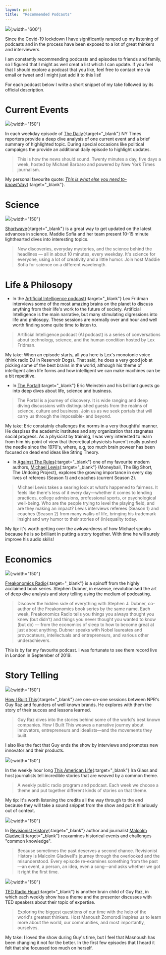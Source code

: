```yaml
---
layout: post
title:  "Recommended Podcasts"
---
```


![](https://upload.wikimedia.org/wikipedia/commons/5/5f/Girl_listening_to_radio.gif){:width="600"}


Since the Covid-19 lockdown I have significantly ramped up my listening of podcasts 
and in the process have been exposed to a lot of great thinkers and interviewers.  

I am constantly recommending podcasts and episodes to friends and family, so I figured that I might as well creat a list which I can update.  If you feel that I should explore a podcast that you like, feel free to contact me via email or tweet and I might just add it to this list!  

For each podcast below I write a short snippet of my take followed by its official description.  

# Current Events  


![](https://upload.wikimedia.org/wikipedia/en/b/b7/The_Daily_logo.jpg){:width="150"}

In each weekday episode of [The Daily](https://www.nytimes.com/column/the-daily){:target="_blank"} NY Times reporters provide a deep dive analysis of one current event and a brief summary of highlighted topic. During special occasions like political campaigns the provide an additional daily episode to highlight updates.  
> This is how the news should sound. Twenty minutes a day, five days a week, hosted by Michael Barbaro and powered by New York Times journalism.    

My personal favourite quote: [*This is what else you need to-knowt'day*](https://www.nytimes.com/2020/01/24/podcasts/daily-newsletter-host-whisperer.html){:target="_blank"}.  


# Science  


![](https://upload.wikimedia.org/wikipedia/commons/d/d7/National_Public_Radio_logo.svg){:width="150"}

[Shortwave](https://www.npr.org/podcasts/510351/short-wave){:target="_blank"} is a great way to get updated on the latest advances in science. Maddie Sofia and her team present 10-15 minute lighthearted dives into interesting topics. 
> New discoveries, everyday mysteries, and the science behind the headlines — all in about 10 minutes, every weekday. It's science for everyone, using a lot of creativity and a little humor. Join host Maddie Sofia for science on a different wavelength.  


# Life & Philosopy 
* In the [Artificial Intelligence podcast](https://lexfridman.com/ai/){:target="_blank"} Lex Fridman interviews some of the most amazing brains on the planet to discuss anything from their life's work to the future of society. Artificial Intelligence is the main narrative, but many stimulating digressions into life and philosopy. These sessions are normally over and hour and well worth finding some quite time to listen to.  
> Artificial Intelligence podcast (AI podcast) is a series of conversations about technology, science, and the human condition hosted by Lex Fridman.

My take: When an episode starts, all you here is Lex's monotonic voice (think radio DJ in Reservoir Dogs). That said, he does a very good job at picking some of the best brains in the world, although his theme of intelligent alien life forms and how intelligent we can make machines can be a bit repetitive. 


* In [The Portal](https://theportal.wiki/wiki/Main_Page){:target="_blank"} Eric Weinstein and his brilliant guests go into deep dives about life, science and business.   
> The Portal is a journey of discovery. It is wide ranging and deep diving discussions with distinguished guests from the realms of science, culture and business. Join us as we seek portals that will carry us through the impossible- and beyond.  

My take: Eric constatnly challenges the norms in a very thoughtful manner. He despises the academic institutes and any organization that stagnates social progress. As a physicist by training, I was very interested to learn from him his point of view that theoretical physicists haven't really pushed the needle since the 1970's, where, e.g, too much brain poweer has been focused on dead end ideas like String Theory.  


* In [Against The Rules](https://atrpodcast.com/){:target="_blank"} one of my favourite modern authors, [Michael Lewis](https://en.wikipedia.org/wiki/Michael_Lewis){:target="_blank"} (Moneyball, The Big Short, The Undoing Project), explores the growing importance in every day lives of referees (Season 1) and coaches (current Season 2). 

> Michael Lewis takes a searing look at what’s happened to fairness. It feels like there's less of it every day—whether it comes to lending practices, college admissions, professional sports, or psychological well-being. Who are the people trying to level the playing field, and are they making an impact? Lewis interviews referees (Season 1) and coaches (Season 2) from many walks of life, bringing his trademark insight and wry humor to their stories of (in)equality today. 

My tip: it's worth getting over the awkwardness of how Michael speaks because he is so brilliant in putting a story together. With time he will surely improve his audio skills!



# Economics 


![](https://upload.wikimedia.org/wikipedia/en/c/c9/Freakonomics_Radio.jpg){:width="150"}

[Freakonomics Radio](https://freakonomics.com/archive/){:target="_blank"} is a spinoff from the highly acclaimed book series. Stephen Dubner, in essense, revolutionised the art of deep dive analysis and story telling using the medium of podcasting.   
> Discover the hidden side of everything with Stephen J. Dubner, co-author of the Freakonomics book series by the same name. Each week, Freakonomics Radio tells you things you always thought you knew (but didn’t) and things you never thought you wanted to know (but do) — from the economics of sleep to how to become great at just about anything. Dubner speaks with Nobel laureates and provocateurs, intellectuals and entrepreneurs, and various other underachievers.  

This is by far my favourite podcast. I was fortunate to see them record live in London in September of 2019.  

# Story Telling    


![](https://upload.wikimedia.org/wikipedia/en/b/b0/NPR_How_I_Built_This_cover_art.jpg){:width="150"} 

[How I Built This](https://www.npr.org/podcasts/510313/how-i-built-this){:target="_blank"} are one-on-one sessions between NPR's Guy Raz and founders of well known brands. He explores with them the story of their succes and lessons learned.    
> Guy Raz dives into the stories behind some of the world's best known companies. How I Built This weaves a narrative journey about innovators, entrepreneurs and idealists—and the movements they built.   

I also like the fact that Guy ends the show by interviews and promotes new innovator and their products.  


![](https://upload.wikimedia.org/wikipedia/commons/8/8a/Thisamericanlife-wbez.png){:width="150"} 


In the weekly hour long [This American Life](https://www.thisamericanlife.org/){:target="_blank"} Ira Glass and host journalists tell incredible stories that are weaved by a common theme.     
> A weekly public radio program and podcast. Each week we choose a theme and put together different kinds of stories on that theme.  

My tip: It's worth listening the credits all the way through to the end because they will take a sound snippet from the show and put it hilariously out of context. 


![](https://upload.wikimedia.org/wikipedia/en/a/ac/Revisionist_History_logo.jpg){:width="150"} 

In [Revisionist History](http://revisionisthistory.com/){:target="_blank"} author and journalist [Malcolm Gladwell](https://en.wikipedia.org/wiki/Malcolm_Gladwell){:target="_blank"} reaxamines historical events and challenges "common knowledge".

> Because sometimes the past deserves a second chance. Revisionist History is Malcolm Gladwell's journey through the overlooked and the misunderstood. Every episode re-examines something from the past—an event, a person, an idea, even a song—and asks whether we got it right the first time.


![](https://upload.wikimedia.org/wikipedia/commons/d/d7/National_Public_Radio_logo.svg){:width="150"} 
  
[TED Radio Hour](https://www.npr.org/podcasts/510298/ted-radio-hour){:target="_blank"} is another brain child of Guy Raz, in which each weekly show has a theme and the presenter discusses with TED speakers about their topic of expertise. 

> Exploring the biggest questions of our time with the help of the world's greatest thinkers. Host Manoush Zomorodi inspires us to learn more about the world, our communities, and most importantly, ourselves.  

My take: I loved the show during Guy's time, but I feel that Masnoush has been changing it not for the better. In the first few episodes that I heard it felt that she focussed too much on herself.  












